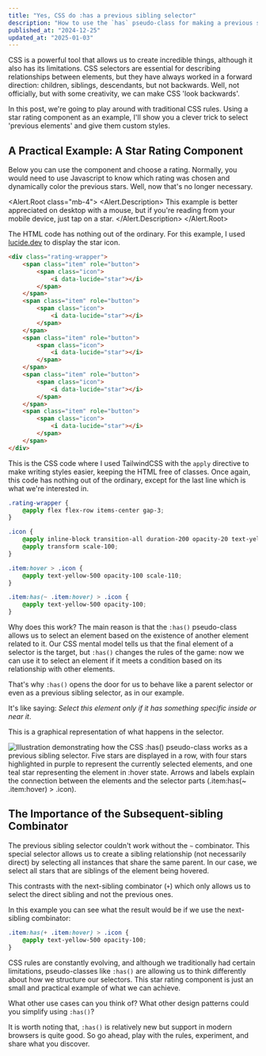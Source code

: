 ```yaml
---
title: "Yes, CSS do :has a previous sibling selector"
description: "How to use the `has` pseudo-class for making a previous sibling CSS selector"
published_at: "2024-12-25"
updated_at: "2025-01-03"
---
```


<script lang="ts">
	import { Lightbulb } from "lucide-svelte";
	import Image from '$lib/components/PostImage.svelte';
  import Rating from "$lib/components/demos/Rating.svelte";
	import RatingVariant from "$lib/components/demos/RatingVariant.svelte";
	import DemoWrapper from "$lib/components/DemoWrapper.svelte";
  import * as Alert from "$lib/components/ui/alert";
</script>

CSS is a powerful tool that allows us to create incredible things, although it also has its limitations. CSS selectors are essential for describing relationships between elements, but they have always worked in a forward direction: children, siblings, descendants, but not backwards. Well, not officially, but with some creativity, we can make CSS 'look backwards'.

In this post, we're going to play around with traditional CSS rules. Using a star rating component as an example, I'll show you a clever trick to select 'previous elements' and give them custom styles.

## A Practical Example: A Star Rating Component

Below you can use the component and choose a rating. Normally, you would need to use Javascript to know which rating was chosen and dynamically color the previous stars. Well, now that's no longer necessary.

<!-- prettier-ignore -->
<Alert.Root class="mb-4">
  <Lightbulb />
  <Alert.Description>
		This example is better appreciated on desktop with a mouse, but if you're reading from your mobile device, just tap on a star.
  </Alert.Description>
</Alert.Root>

<DemoWrapper>
	<Rating />
</DemoWrapper>

The HTML code has nothing out of the ordinary. For this example, I used [lucide.dev](https://lucide.dev/) to display the star icon.

```html
<div class="rating-wrapper">
	<span class="item" role="button">
		<span class="icon">
			<i data-lucide="star"></i>
		</span>
	</span>
	<span class="item" role="button">
		<span class="icon">
			<i data-lucide="star"></i>
		</span>
	</span>
	<span class="item" role="button">
		<span class="icon">
			<i data-lucide="star"></i>
		</span>
	</span>
	<span class="item" role="button">
		<span class="icon">
			<i data-lucide="star"></i>
		</span>
	</span>
	<span class="item" role="button">
		<span class="icon">
			<i data-lucide="star"></i>
		</span>
	</span>
</div>
```

This is the CSS code where I used TailwindCSS with the `apply` directive to make writing styles easier, keeping the HTML free of classes. Once again, this code has nothing out of the ordinary, except for the last line which is what we're interested in.

```css
.rating-wrapper {
	@apply flex flex-row items-center gap-3;
}

.icon {
	@apply inline-block transition-all duration-200 opacity-20 text-yellow-500;
	@apply transform scale-100;
}

.item:hover > .icon {
	@apply text-yellow-500 opacity-100 scale-110;
}

.item:has(~ .item:hover) > .icon {
	@apply text-yellow-500 opacity-100;
}
```

Why does this work? The main reason is that the `:has()` pseudo-class allows us to select an element based on the existence of another element related to it. Our CSS mental model tells us that the final element of a selector is the target, but `:has()` changes the rules of the game: now we can use it to select an element if it meets a condition based on its relationship with other elements.

That's why `:has()` opens the door for us to behave like a parent selector or even as a previous sibling selector, as in our example.

It's like saying: _Select this element only if it has something specific inside or near it_.

This is a graphical representation of what happens in the selector.

<Image
  src="/images/12-2024/rating-demo-illustration-v3.png"
	href="/images/12-2024/rating-demo-illustration-v3.png"
  caption="How the CSS :has() pseudo-class works as a previous sibling selector"
	alt="Illustration demonstrating how the CSS :has() pseudo-class works as a previous sibling selector. Five stars are displayed in a row, with four stars highlighted in purple to represent the currently selected elements, and one teal star representing the element in :hover state. Arrows and labels explain the connection between the elements and the selector parts (.item:has(~ .item:hover) > .icon)."
/>

## The Importance of the Subsequent-sibling Combinator

The previous sibling selector couldn't work without the `~` combinator. This special selector allows us to create a sibling relationship (not necessarily direct) by selecting all instances that share the same parent. In our case, we select all stars that are siblings of the element being hovered.

This contrasts with the next-sibling combinator (`+`) which only allows us to select the direct sibling and not the previous ones.

In this example you can see what the result would be if we use the next-sibling combinator:

```css
.item:has(+ .item:hover) > .icon {
	@apply text-yellow-500 opacity-100;
}
```

<DemoWrapper>
	<RatingVariant />
</DemoWrapper>

CSS rules are constantly evolving, and although we traditionally had certain limitations, pseudo-classes like `:has()` are allowing us to think differently about how we structure our selectors. This star rating component is just an small and practical example of what we can achieve.

What other use cases can you think of? What other design patterns could you simplify using `:has()`?

It is worth noting that, `:has()` is relatively new but support in modern browsers is quite good. So go ahead, play with the rules, experiment, and share what you discover.
